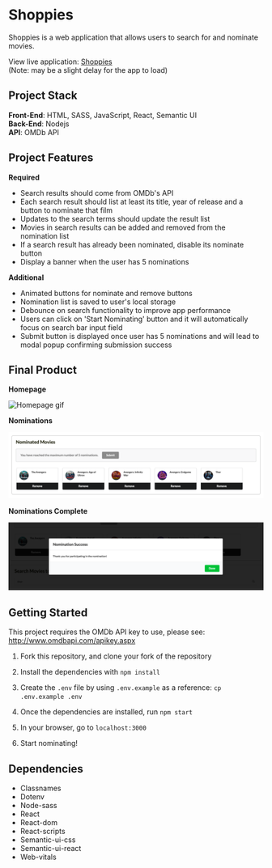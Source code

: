 # Shoppies

Shoppies is a web application that allows users to search for and nominate movies.

View live application: <a href="https://shoppies-as.herokuapp.com/" target="_blank">Shoppies</a>  
(Note: may be a slight delay for the app to load)

## Project Stack

**Front-End**: HTML, SASS, JavaScript, React, Semantic UI  
**Back-End**: Nodejs  
**API**: OMDb API

## Project Features

**Required**

- Search results should come from OMDb's API
- Each search result should list at least its title, year of release and a button to nominate that film
- Updates to the search terms should update the result list
- Movies in search results can be added and removed from the nomination list
- If a search result has already been nominated, disable its nominate button
- Display a banner when the user has 5 nominations

**Additional**

- Animated buttons for nominate and remove buttons
- Nomination list is saved to user's local storage
- Debounce on search functionality to improve app performance
- Users can click on 'Start Nominating' button and it will automatically focus on search bar input field
- Submit button is displayed once user has 5 nominations and will lead to modal popup confirming submission success

## Final Product

**Homepage**

![Homepage gif](https://github.com/angel-sinn/react-shoppies/blob/master/docs/homepage.gif)

**Nominations**

![Nominations screenshot](https://github.com/angel-sinn/react-shoppies/blob/master/docs/max-nominations.png)

**Nominations Complete**

![Nominations Complete](https://github.com/angel-sinn/react-shoppies/blob/master/docs/modal.png)

## Getting Started

This project requires the OMDb API key to use, please see: <http://www.omdbapi.com/apikey.aspx>

1. Fork this repository, and clone your fork of the repository

2. Install the dependencies with `npm install`

3. Create the `.env` file by using `.env.example` as a reference: `cp .env.example .env`

4. Once the dependencies are installed, run `npm start`

5. In your browser, go to `localhost:3000`

6. Start nominating!

## Dependencies

- Classnames
- Dotenv
- Node-sass
- React
- React-dom
- React-scripts
- Semantic-ui-css
- Semantic-ui-react
- Web-vitals
